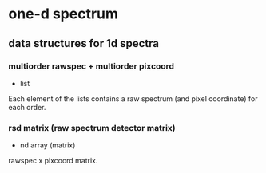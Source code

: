 # one-d spectrum

## data structures for 1d spectra

### multiorder rawspec + multiorder pixcoord
- list 

Each element of the lists contains a raw spectrum (and pixel coordinate) for each order.

### rsd matrix (raw spectrum detector matrix) 
- nd array (matrix)

rawspec x pixcoord matrix. 